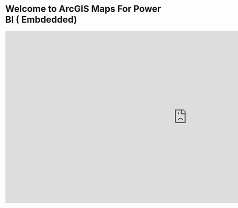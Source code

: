 # Welcome to ArcGIS Maps For Power BI ( Embdedded)
 <iframe title="MapTest21" width="1140" height="541.25" src="https://app.powerbi.com/reportEmbed?reportId=6d5fd17d-ea43-47cf-8d53-fadbe20a5843&autoAuth=true&ctid=44c00907-989f-4c29-b8dd-3943e2207e00&config=eyJjbHVzdGVyVXJsIjoiaHR0cHM6Ly93YWJpLXVzLWNlbnRyYWwtYi1wcmltYXJ5LXJlZGlyZWN0LmFuYWx5c2lzLndpbmRvd3MubmV0LyJ9" frameborder="0" allowFullScreen="true"></iframe>
